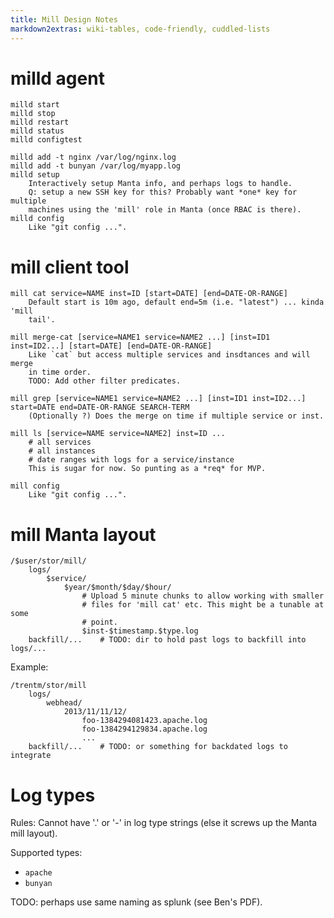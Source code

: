 ```yaml
---
title: Mill Design Notes
markdown2extras: wiki-tables, code-friendly, cuddled-lists
---
```


# milld agent

    milld start
    milld stop
    milld restart
    milld status
    milld configtest

    milld add -t nginx /var/log/nginx.log
    milld add -t bunyan /var/log/myapp.log
    milld setup
        Interactively setup Manta info, and perhaps logs to handle.
        Q: setup a new SSH key for this? Probably want *one* key for multiple
        machines using the 'mill' role in Manta (once RBAC is there).
    milld config
        Like "git config ...".


# mill client tool

    mill cat service=NAME inst=ID [start=DATE] [end=DATE-OR-RANGE]
        Default start is 10m ago, default end=5m (i.e. "latest") ... kinda 'mill
        tail'.

    mill merge-cat [service=NAME1 service=NAME2 ...] [inst=ID1 inst=ID2...] [start=DATE] [end=DATE-OR-RANGE]
        Like `cat` but access multiple services and insdtances and will merge
        in time order.
        TODO: Add other filter predicates.

    mill grep [service=NAME1 service=NAME2 ...] [inst=ID1 inst=ID2...] start=DATE end=DATE-OR-RANGE SEARCH-TERM
        (Optionally ?) Does the merge on time if multiple service or inst.

    mill ls [service=NAME service=NAME2] inst=ID ...
        # all services
        # all instances
        # date ranges with logs for a service/instance
        This is sugar for now. So punting as a *req* for MVP.

    mill config
        Like "git config ...".


# mill Manta layout

    /$user/stor/mill/
        logs/
            $service/
                $year/$month/$day/$hour/
                    # Upload 5 minute chunks to allow working with smaller
                    # files for 'mill cat' etc. This might be a tunable at some
                    # point.
                    $inst-$timestamp.$type.log
        backfill/...    # TODO: dir to hold past logs to backfill into logs/...

Example:

    /trentm/stor/mill
        logs/
            webhead/
                2013/11/11/12/
                    foo-1384294081423.apache.log
                    foo-1384294129834.apache.log
                    ...
        backfill/...    # TODO: or something for backdated logs to integrate


# Log types

Rules: Cannot have '.' or '-' in log type strings (else it screws up the
Manta mill layout).

Supported types:

- `apache`
- `bunyan`

TODO: perhaps use same naming as splunk (see Ben's PDF).
